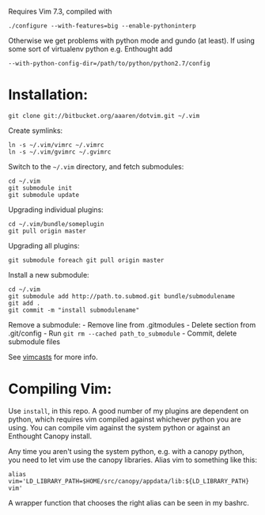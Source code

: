 Requires Vim 7.3, compiled with

    ./configure --with-features=big --enable-pythoninterp

Otherwise we get problems with python mode and gundo (at least). If
using some sort of virtualenv python e.g. Enthought add

    --with-python-config-dir=/path/to/python/python2.7/config

Installation:
=============

    git clone git://bitbucket.org/aaaren/dotvim.git ~/.vim

Create symlinks:

    ln -s ~/.vim/vimrc ~/.vimrc
    ln -s ~/.vim/gvimrc ~/.gvimrc

Switch to the `~/.vim` directory, and fetch submodules:

    cd ~/.vim
    git submodule init
    git submodule update

Upgrading individual plugins:

    cd ~/.vim/bundle/someplugin
    git pull origin master

Upgrading all plugins:

    git submodule foreach git pull origin master

Install a new submodule:

    cd ~/.vim
    git submodule add http://path.to.submod.git bundle/submodulename
    git add .
    git commit -m "install submodulename"

Remove a submodule:
    - Remove line from .gitmodules
    - Delete section from .git/config
    - Run `git rm --cached path_to_submodule`
    - Commit, delete submodule files

See [vimcasts][] for more info.

[vimcasts]: http://vimcasts.org/episodes/synchronizing-plugins-with-git-submodules-and-pathogen/


Compiling Vim:
==============

Use `install`, in this repo. A good number of my plugins are
dependent on python, which requires vim compiled against whichever
python you are using. You can compile vim against the system
python or against an Enthought Canopy install.

Any time you aren't using the system python, e.g. with a canopy
python, you need to let vim use the canopy libraries. Alias vim to
something like this:

    alias vim='LD_LIBRARY_PATH=$HOME/src/canopy/appdata/lib:${LD_LIBRARY_PATH} vim'

A wrapper function that chooses the right alias can be seen in my bashrc.
